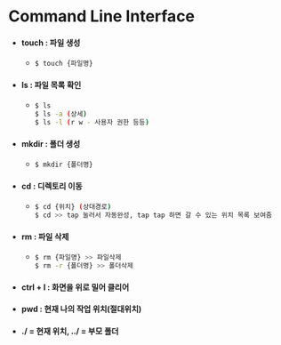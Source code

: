 # Command Line Interface

- #### touch : 파일 생성

  - ```bash
    $ touch {파일명}
    ```

- #### ls : 파일 목록 확인

  - ```bash
    $ ls
    $ ls -a (상세)
    $ ls -l (r w - 사용자 권한 등등)
    ```

- #### mkdir :  폴더 생성

  - ```bash
    $ mkdir {폴더명}
    ```

- #### cd : 디렉토리 이동

  - ```bash
    $ cd {위치} (상대경로)
    $ cd >> tap 눌러서 자동완성, tap tap 하면 갈 수 있는 위치 목록 보여줌
    ```

- #### rm : 파일 삭제

  - ```bash
    $ rm {파일명} >> 파일삭제
    $ rm -r {폴더명} >> 폴더삭제
    ```

- #### ctrl + l :  화면을 위로 밀어 클리어

- #### pwd : 현재 나의 작업 위치(절대위치)

- #### ./ = 현재 위치, ../ = 부모 폴더